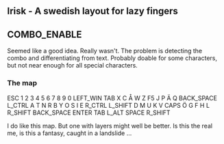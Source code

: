 ## Irisk - A swedish layout for lazy fingers

## COMBO_ENABLE

Seemed like a good idea. Really wasn't. The problem is detecting the combo and differentiating from text. Probably doable for some characters, but not near enough for all special characters.

### The map

ESC     1   2   3   4   5               6   7   8   9   0   LEFT_WIN
TAB     X   C   Å   W   Z               F5  J   P   Ä   Q   BACK_SPACE
L_CTRL  A   T   N   R   B               Y   O   S   I   E   R_CTRL
L_SHIFT D   M   U   K   V  CAPS          Ö   G   F   H   L   R_SHIFT
         BACK_SPACE ENTER TAB      L_ALT SPACE R_SHIFT

I do like this map. But one with layers might well be better.
Is this the real me, is this a fantasy, caught in a landslide ...
